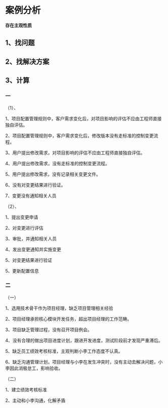 # 案例分析

**存在主观性质**



## 1、找问题

## 2、找解决方案

## 3、计算



### 一

（1）、

1、项目配置管理规则中，客户需求变化后，对项目影响的评估不应由工程师直接独自评估。

2、项目配置管理规则中，客户需求变化后，修改版本没有走标准的控制变更流程。

3、用户提出修改需求，对项目影响的评估不应由工程师直接独自评估。

4、用户提出修改需求，没有走标准的控制变更流程。

5、用户提出修改需求，没有记录相关变更文件。

6、没有对变更结果进行验证。

7、变更没有通知相关人员



（2）、

1、提出变更申请

2、对变更进行评估

3、审批，并通知相关人员

4、发出变更通知并实施变更

5、对变更结果进行验证

5、更新配置信息







### 二

（一）

1、选用技术骨干作为项目经理，缺乏项目管理相关经验

2、项目经理承担核心模块开发任务，超出项目经理的工作范畴。

3、项目缺乏管理过程，没有召开项目例会。

4、没有合理的做出项目进度计划，跟进开发进度，测试阶段前才发现严重滞后。

5、缺乏员工绩效考核标准，主观判断小李工作态度不认真。

6、缺乏沟通管理计划，项目经理与小李在发生冲突时，没有主动去解决问题，小李因此消极怠工，影响验收。



（二）

1、建立绩效考核标准

2、主动和小李沟通，化解矛盾











